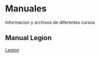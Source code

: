 # Manuales
Informacion y archivos de diferentes cursos 


## Manual Legion
[Legion](Manuales/Legion.pdf)

